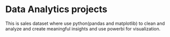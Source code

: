 # Data Analytics projects
This is sales dataset where use python(pandas and matplotlib) to clean and analyze and create meaningful insights and use powerbi for visualization.
